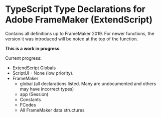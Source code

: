 # TypeScript Type Declarations for Adobe FrameMaker (ExtendScript)

Contains all definitions up to FrameMaker 2019.
For newer functions, the version it was introduced will be noted at the top of the function.

**This is a work in progress**

Current progress:
* ExtendScript Globals
* ScriptUI - None (low priority).
* FrameMaker
	* global (all declarations listed. Many are undocumented and others may have incorrect types)
	* app (Session)
	* Constants
	* FCodes
	* All FrameMaker data structures